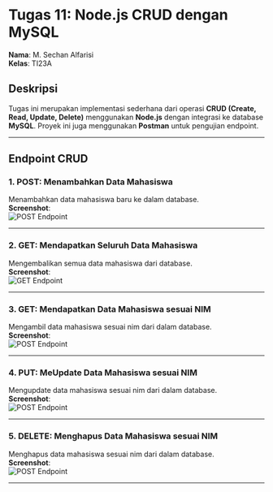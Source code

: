 # Tugas 11: Node.js CRUD dengan MySQL

**Nama**: M. Sechan Alfarisi  
**Kelas**: TI23A  

## Deskripsi
Tugas ini merupakan implementasi sederhana dari operasi **CRUD (Create, Read, Update, Delete)** menggunakan **Node.js** dengan integrasi ke database **MySQL**. Proyek ini juga menggunakan **Postman** untuk pengujian endpoint.

---

## Endpoint CRUD

### 1. **POST**: Menambahkan Data Mahasiswa
Menambahkan data mahasiswa baru ke dalam database.  
**Screenshot**:  
![POST Endpoint](https://github.com/user-attachments/assets/f9327a78-43a5-4f23-9058-9433ef83c91f)

---

### 2. **GET**: Mendapatkan Seluruh Data Mahasiswa
Mengembalikan semua data mahasiswa dari database.  
**Screenshot**:  
![GET Endpoint](https://github.com/user-attachments/assets/2432f0a4-8e20-4962-ac56-77dfec18eb64)

---

### 3. **GET**: Mendapatkan Data Mahasiswa sesuai NIM
Mengambil data mahasiswa sesuai nim dari dalam database.  
**Screenshot**:  
![POST Endpoint](https://github.com/user-attachments/assets/ad44e897-50d8-4296-b04f-994b7bd4e3ad)

---

### 4. **PUT**: MeUpdate Data Mahasiswa sesuai NIM
Mengupdate data mahasiswa sesuai nim dari dalam database.  
**Screenshot**:  
![POST Endpoint](https://github.com/user-attachments/assets/7f0d317f-43e1-43b1-a952-6861ca0643f5)

---
### 5. **DELETE**: Menghapus Data Mahasiswa sesuai NIM
Menghapus data mahasiswa sesuai nim dari dalam database.  
**Screenshot**:  
![POST Endpoint](https://github.com/user-attachments/assets/b7ce3bd3-f392-4680-acc5-ec79d1e70ab5)

---
